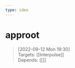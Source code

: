 ```yaml
---
type: idea
---
```

# approot

> [2022-09-12 Mon 19:30] <br/>
> Targets: [[Interpulse]] <br/>
> Depends: [[]]
